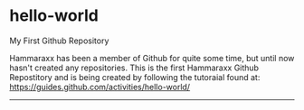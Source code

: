 # hello-world
My First Github Repository

Hammaraxx has been a member of Github for quite some time, but until now hasn't created any repositories.
This is the first Hammaraxx Github Repostitory and is being created by following the tutoraial found at:
https://guides.github.com/activities/hello-world/

---------------------------------------------------------------------------------------------------------
